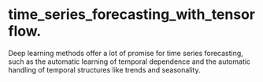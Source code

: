 # time_series_forecasting_with_tensorflow.
Deep learning methods offer a lot of promise for time series forecasting, such as the automatic learning of temporal dependence and the automatic handling of temporal structures like trends and seasonality.
